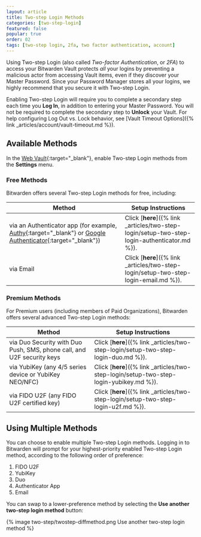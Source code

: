 ```yaml
---
layout: article
title: Two-step Login Methods
categories: [two-step-login]
featured: false
popular: true
order: 02
tags: [two-step login, 2fa, two factor authentication, account]
---
```


Using Two-step Login (also called *Two-factor Authentication*, or *2FA*) to access your Bitwarden Vault protects *all* your logins by preventing a malicious actor from accessing Vault items, even if they discover your Master Password. Since your Password Manager stores all your logins, we highly recommend that you secure it with Two-step Login.

Enabling Two-step Login will require you to complete a secondary step each time you **Log In**, in addition to entering your Master Password. You will not be required to complete the secondary step to **Unlock** your Vault. For help configuring Log Out vs. Lock behavior, see [Vault Timeout Options]({% link _articles/account/vault-timeout.md %}).

## Available Methods

In the [Web Vault](https://vault.bitwarden.com/){:target="\_blank"}, enable Two-step Login methods from the **Settings** menu.

### Free Methods

Bitwarden offers several Two-step Login methods for free, including:

|Method|Setup Instructions|
|------|------------------|
|via an Authenticator app (for example, [Authy](https://authy.com/){:target="_blank"} or [Google Authenticator](https://support.google.com/accounts/answer/1066447?hl=en){:target="_blank"})|Click [**here**]({% link _articles/two-step-login/setup-two-step-login-authenticator.md %}).|
|via Email|Click [**here**]({% link _articles/two-step-login/setup-two-step-login-email.md %}).|

### Premium Methods

For Premium users (including members of Paid Organizations), Bitwarden offers several advanced Two-step Login methods:

|Method|Setup Instructions|
|------|------------------|
|via Duo Security with Duo Push, SMS, phone call, and U2F security keys|Click [**here**]({% link _articles/two-step-login/setup-two-step-login-duo.md %}).|
|via YubiKey (any 4/5 series device or YubiKey NEO/NFC)|Click [**here**]({% link _articles/two-step-login/setup-two-step-login-yubikey.md %}).|
|via FIDO U2F (any FIDO U2F certified key)|Click [**here**]({% link _articles/two-step-login/setup-two-step-login-u2f.md %}).|

## Using Multiple Methods

You can choose to enable multiple Two-step Login methods. Logging in to Bitwarden will prompt for your highest-priority enabled Two-step Login method, according to the following order of preference:
1. FIDO U2F
2. YubiKey
3. Duo
4. Authenticator App
5. Email

You can swap to a lower-preference method by selecting the **Use another two-step login method** button:

{% image two-step/twostep-diffmethod.png Use another two-step login method %}
